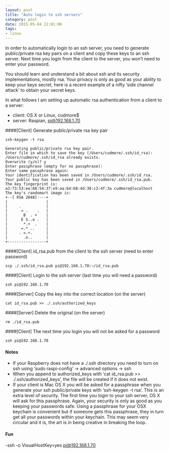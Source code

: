```yaml
---
layout: post
title: "Auto login to ssh servers"
category: post
date: 2015-05-04 22:01:06
tags:
- linux
---
```


In order to automatically login to an ssh server, you need to generate public/private rsa key pairs on a client and copy these keys to an ssh server. Next time you login from the client to the server, you won’t need to enter your password.

You should learn and understand a bit about ssh and its security implementations, mostly rsa. Your privacy is only as good as your ability to keep your keys secret, here is a recent example of a nifty ‘side channel attack‘ to obtain your secret keys.

In what follows I am setting up automatic rsa authentication from a client to a server:

- client: OS X or Linux, cudmore$
- server: Raspian, pi@192.168.1.70

####[Client] Generate public/private rsa key pair

    ssh-keygen -t rsa

	Generating public/private rsa key pair.
	Enter file in which to save the key (/Users/cudmore/.ssh/id_rsa): 
	/Users/cudmore/.ssh/id_rsa already exists.
	Overwrite (y/n)? y
	Enter passphrase (empty for no passphrase): 
	Enter same passphrase again: 
	Your identification has been saved in /Users/cudmore/.ssh/id_rsa.
	Your public key has been saved in /Users/cudmore/.ssh/id_rsa.pub.
	The key fingerprint is:
	a3:73:53:ee:68:54:37:e9:aa:64:68:4d:30:c3:4f:3a cudmore@localhost
	The key's randomart image is:
	+--[ RSA 2048]----+
	|                 |
	|     .           |
	|      = .    .   |
	|       B  . +    |
	|      E S..o .   |
	|       *.+  .    |
	|      =.* ..     |
	|     . =.+.      |
	|       .o..      |
	+-----------------+

####[Client] id_rsa.pub from the client to the ssh server (need to enter password)

    scp ./.ssh/id_rsa.pub pi@192.168.1.70:~/id_rsa.pub

####[Client] Login to the ssh server (last time you will need a password)

    ssh pi@192.168.1.70

####[Server] Copy the key into the correct location (on the server)

    cat id_rsa.pub >> ./.ssh/authorized_keys

####[Server] Delete the original (on the server)

    rm ./id_rsa.pub

####[Client] The next time you login you will not be asked for a password

    ssh pi@192.168.1.70

#### Notes

- If your Raspberry does not have a ./.ssh directory you need to turn on ssh using ‘sudo raspi-config’ -> advanced options -> ssh
- When you append to authorized_keys with ‘cat id_rsa.pub >> ./.ssh/authorized_keys’, the file will be created if it does not exist.
- If your client is Mac OS X you will be asked for a passphrase when you generate your ssh public/private keys with ‘ssh-keygen -t rsa’. This is an extra level of security. The first time you login to your ssh server, OS X will ask for this passphrase. Again, your security is only as good as you keeping your passwords safe. Using a passphrase for your OSX keychain is convenient but if someone gets this passphrase, they in turn get all your passwords within your keychain. This may seem very circular and it is, the art is in being creative in breaking the loop.

#### Fun

-ssh -o VisualHostKey=yes pi@192.168.1.70
